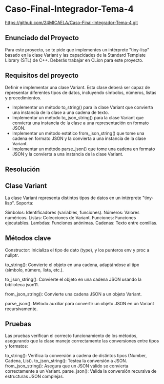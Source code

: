 # Caso-Final-Integrador-Tema-4

https://github.com/24MICAELA/Caso-Final-Integrador-Tema-4.git

## Enunciado del Proyecto

Para este proyecto, se te pide que implementes un intérprete "tiny-lisp" basado en la clase Variant y las capacidades de la Standard Template Library (STL) de C++. Deberás trabajar en CLion para este proyecto.

## Requisitos del proyecto

Definir e implementar una clase Variant. Esta clase deberá ser capaz de representar diferentes tipos de datos, incluyendo símbolos, números, listas y procedimientos.

- Implementar un método to_string() para la clase Variant que convierta una instancia de la clase a una cadena de texto.
- Implementar un método to_json_string() para la clase Variant que convierta una instancia de la clase a una representación en formato JSON.
- Implementar un método estático from_json_string() que tome una cadena en formato JSON y la convierta a una instancia de la clase Variant.
- Implementar un método parse_json() que tome una cadena en formato JSON y la convierta a una instancia de la clase Variant.

## Resolución

## Clase Variant

La clase Variant representa distintos tipos de datos en un intérprete "tiny-lisp". Soporta:

Símbolos: Identificadores (variables, funciones).
Números: Valores numéricos.
Listas: Colecciones de Variant.
Funciones: Funciones ejecutables.
Lambdas: Funciones anónimas.
Cadenas: Texto entre comillas.

## Métodos clave

Constructor: Inicializa el tipo de dato (type), y los punteros env y proc a nullptr.

to_string(): Convierte el objeto en una cadena, adaptándose al tipo (símbolo, número, lista, etc.).

to_json_string(): Convierte el objeto en una cadena JSON usando la biblioteca json11.

from_json_string(): Convierte una cadena JSON a un objeto Variant.

parse_json(): Método auxiliar para convertir un objeto JSON en un Variant recursivamente.

## Pruebas

Las pruebas verifican el correcto funcionamiento de los métodos, asegurando que la clase maneje correctamente las conversiones entre tipos y formatos:

to_string(): Verifica la conversión a cadena de distintos tipos (Number, Cadena, List).
to_json_string(): Testea la conversión a JSON.
from_json_string(): Asegura que un JSON válido se convierta correctamente a un Variant.
parse_json(): Valida la conversión recursiva de estructuras JSON complejas.

